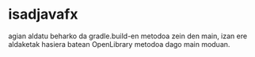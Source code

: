 # isadjavafx
agian aldatu beharko da gradle.build-en metodoa zein den main, izan ere aldaketak hasiera batean OpenLibrary metodoa dago main moduan.
